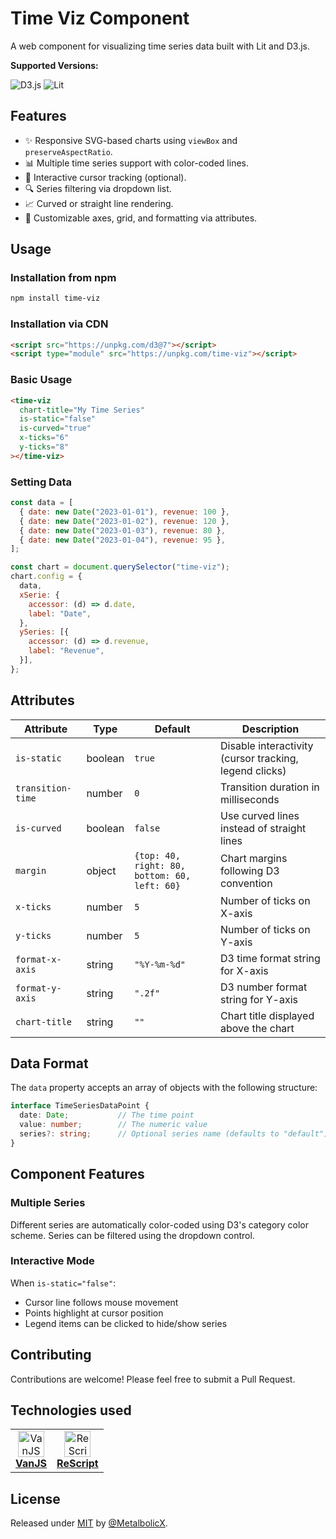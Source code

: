 # Time Viz Component

A web component for visualizing time series data built with Lit and D3.js.

**Supported Versions:**

![D3.js](https://img.shields.io/badge/D3.js->=7.9.0-blue)
![Lit](https://img.shields.io/badge/Lit->=3.3.1-blue)

## Features

- ✨ Responsive SVG-based charts using `viewBox` and `preserveAspectRatio`.
- 📊 Multiple time series support with color-coded lines.
- 🎯 Interactive cursor tracking (optional).
- 🔍 Series filtering via dropdown list.
- 📈 Curved or straight line rendering.
- 🎨 Customizable axes, grid, and formatting via attributes.

## Usage

### Installation from npm

```bash
npm install time-viz
```

### Installation via CDN

```html
<script src="https://unpkg.com/d3@7"></script>
<script type="module" src="https://unpkg.com/time-viz"></script>
```

### Basic Usage

```html
<time-viz
  chart-title="My Time Series"
  is-static="false"
  is-curved="true"
  x-ticks="6"
  y-ticks="8"
></time-viz>
```

### Setting Data

```javascript
const data = [
  { date: new Date("2023-01-01"), revenue: 100 },
  { date: new Date("2023-01-02"), revenue: 120 },
  { date: new Date("2023-01-03"), revenue: 80 },
  { date: new Date("2023-01-04"), revenue: 95 },
];

const chart = document.querySelector("time-viz");
chart.config = {
  data,
  xSerie: {
    accessor: (d) => d.date,
    label: "Date",
  },
  ySeries: [{
    accessor: (d) => d.revenue,
    label: "Revenue",
  }],
};
```

## Attributes

| Attribute | Type | Default | Description |
|-----------|------|---------|-------------|
| `is-static` | boolean | `true` | Disable interactivity (cursor tracking, legend clicks) |
| `transition-time` | number | `0` | Transition duration in milliseconds |
| `is-curved` | boolean | `false` | Use curved lines instead of straight lines |
| `margin` | object | `{top: 40, right: 80, bottom: 60, left: 60}` | Chart margins following D3 convention |
| `x-ticks` | number | `5` | Number of ticks on X-axis |
| `y-ticks` | number | `5` | Number of ticks on Y-axis |
| `format-x-axis` | string | `"%Y-%m-%d"` | D3 time format string for X-axis |
| `format-y-axis` | string | `".2f"` | D3 number format string for Y-axis |
| `chart-title` | string | `""` | Chart title displayed above the chart |

## Data Format

The `data` property accepts an array of objects with the following structure:

```typescript
interface TimeSeriesDataPoint {
  date: Date;           // The time point
  value: number;        // The numeric value
  series?: string;      // Optional series name (defaults to "default")
}
```

## Component Features

### Multiple Series

Different series are automatically color-coded using D3's category color scheme. Series can be filtered using the dropdown control.

### Interactive Mode

When `is-static="false"`:

- Cursor line follows mouse movement
- Points highlight at cursor position
- Legend items can be clicked to hide/show series

## Contributing

Contributions are welcome! Please feel free to submit a Pull Request.

## Technologies used

<table>
  <tr>
    <td align="center">
      <a href="https://vanjs.org/" target="_blank">
        <img src="./images/vanjs-logo.png" alt="VanJS" width="42" height="42" /><br/>
        <b>VanJS</b><br/>
      </a>
    </td>
    <td align="center">
      <a href="https://rescript-lang.org/" target="_blank">
        <img src="./images/rescript-logo.png" alt="ReScript" width="42" height="42" /><br/>
        <b>ReScript</b><br/>
      </a>
    </td>
  </tr>
</table>

## License

Released under [MIT](/LICENSE) by [@MetalbolicX](https://github.com/MetalbolicX).
